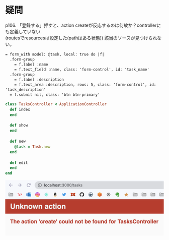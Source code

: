 # 疑問

p106. 「登録する」押すと、action createが反応するのは何故か？controllerにも定義していない.  
(routesでresourcesは設定した(pathはある状態))
該当のソースが見つけられない。

```new.html.slim
= form_with model: @task, local: true do |f|
  .form-group
    = f.label :name
    = f.text_field :name, class: 'form-control', id: 'task_name'
  .form-group
    = f.label :description
    = f.text_area :description, rows: 5, class: 'form-control', id: 'task_description'
  = f.submit nil, class: 'btn btn-primary'
```

```tasks_controller.rb
class TasksController < ApplicationController
  def index
  end

  def show
  end

  def new
    @task = Task.new
  end

  def edit
  end
end
```

![画像](./gazou_1.png)